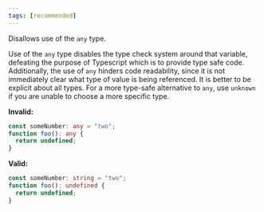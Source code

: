 ```yaml
---
tags: [recommended]
---
```


Disallows use of the `any` type.

Use of the `any` type disables the type check system around that variable,
defeating the purpose of Typescript which is to provide type safe code.
Additionally, the use of `any` hinders code readability, since it is not
immediately clear what type of value is being referenced. It is better to be
explicit about all types. For a more type-safe alternative to `any`, use
`unknown` if you are unable to choose a more specific type.

**Invalid:**

```typescript
const someNumber: any = "two";
function foo(): any {
  return undefined;
}
```

**Valid:**

```typescript
const someNumber: string = "two";
function foo(): undefined {
  return undefined;
}
```
